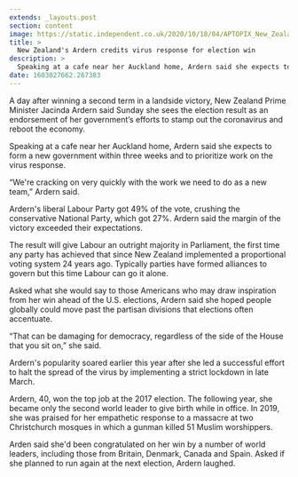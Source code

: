 ```yaml
--- 
extends: _layouts.post 
section: content 
image: https://static.independent.co.uk/2020/10/18/04/APTOPIX_New_Zealand_Election_53369.jpg 
title: > 
  New Zealand's Ardern credits virus response for election win 
description: > 
  Speaking at a cafe near her Auckland home, Ardern said she expects to form a new government within three weeks and to prioritize work on the virus response.“We're cracking on very quickly with the work we need to do as a new team,” Ardern said.Ardern's liberal Labour Party got 49% of the vote, crushing the conservative National Party, which got 27%.Arden said she'd been congratulated on her win by a number of world leaders, including those from Britain, Denmark, Canada and Spain.Asked if she planned to run again at the next election, Ardern laughed. 
date: 1603027662.267383 
--- 
```

A day after winning a second term in a landside victory, New Zealand Prime Minister Jacinda Ardern said Sunday she sees the election result as an endorsement of her government’s efforts to stamp out the coronavirus and reboot the economy.

Speaking at a cafe near her Auckland home, Ardern said she expects to form a new government within three weeks and to prioritize work on the virus response.

“We're cracking on very quickly with the work we need to do as a new team,” Ardern said.

Ardern's liberal Labour Party got 49% of the vote, crushing the conservative National Party, which got 27%. Ardern said the margin of the victory exceeded their expectations.

The result will give Labour an outright majority in Parliament, the first time any party has achieved that since New Zealand implemented a proportional voting system 24 years ago. Typically parties have formed alliances to govern but this time Labour can go it alone.

Asked what she would say to those Americans who may draw inspiration from her win ahead of the U.S. elections, Ardern said she hoped people globally could move past the partisan divisions that elections often accentuate.

“That can be damaging for democracy, regardless of the side of the House that you sit on,” she said.

Ardern's popularity soared earlier this year after she led a successful effort to halt the spread of the virus by implementing a strict lockdown in late March.

Ardern, 40, won the top job at the 2017 election. The following year, she became only the second world leader to give birth while in office. In 2019, she was praised for her empathetic response to a massacre at two Christchurch mosques in which a gunman killed 51 Muslim worshippers.

Arden said she'd been congratulated on her win by a number of world leaders, including those from Britain, Denmark, Canada and Spain. Asked if she planned to run again at the next election, Ardern laughed.